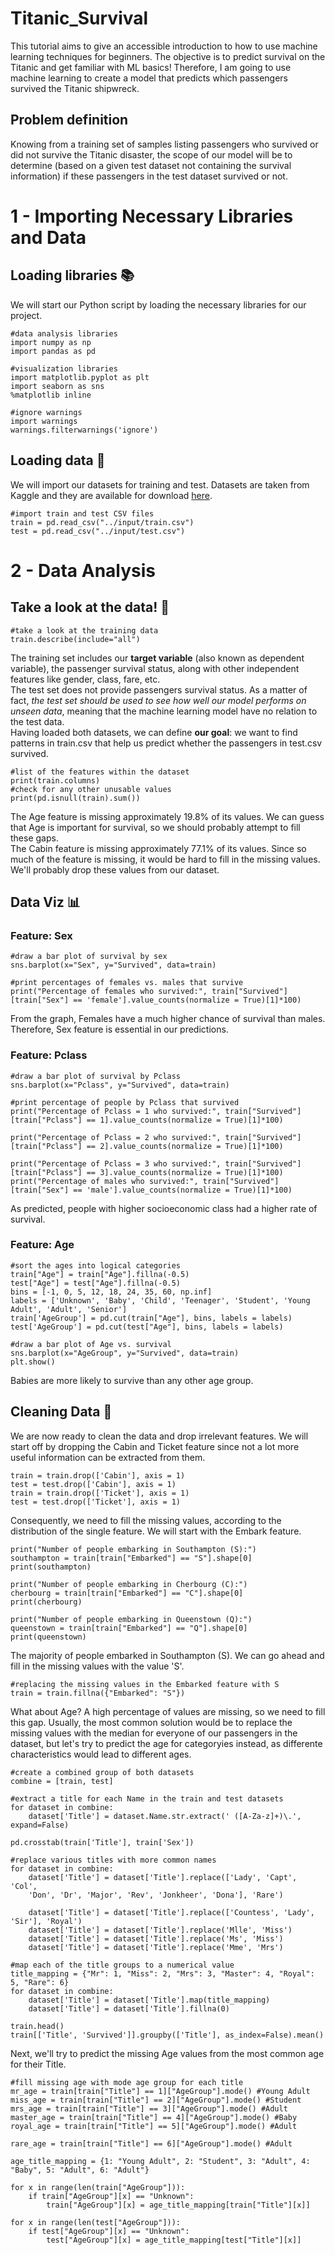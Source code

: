 # Titanic_Survival
This tutorial aims to give an accessible introduction to how to use machine learning techniques for beginners.
The objective is to predict survival on the Titanic and get familiar with ML basics! Therefore, I am going to use machine learning to create a model that predicts which passengers survived the Titanic shipwreck.

## Problem definition
Knowing from a training set of samples listing passengers who survived or did not survive the Titanic disaster, the scope of our model will be to determine (based on a given test dataset not containing the survival information) if these passengers in the test dataset survived or not.

# 1 - Importing Necessary Libraries and Data
## Loading libraries :books:
We will start our Python script by loading the necessary libraries for our project.
```
#data analysis libraries 
import numpy as np
import pandas as pd

#visualization libraries
import matplotlib.pyplot as plt
import seaborn as sns
%matplotlib inline

#ignore warnings
import warnings
warnings.filterwarnings('ignore')
```
## Loading data :floppy_disk:	
We will import our datasets for training and test. Datasets are taken from Kaggle and they are available for download [here](https://www.kaggle.com/c/titanic/data).
```
#import train and test CSV files
train = pd.read_csv("../input/train.csv")
test = pd.read_csv("../input/test.csv")
```
# 2 - Data Analysis 
## Take a look at the data! :mag_right:
```
#take a look at the training data
train.describe(include="all")
```
The training set includes our **target variable** (also known as dependent variable), the passenger survival status, along with other independent features like gender, class, fare, etc.  
The test set does not provide passengers survival status. As a matter of fact, *the test set should be used to see how well our model performs on unseen data*, meaning that the  machine learning model have no relation to the test data.  
Having loaded both datasets, we can define **our goal**: we want to find patterns in train.csv that help us predict whether the passengers in test.csv survived.
```
#list of the features within the dataset
print(train.columns)
#check for any other unusable values
print(pd.isnull(train).sum())
```
The Age feature is missing approximately 19.8% of its values. We can guess that Age is important for survival, so we should probably attempt to fill these gaps.  
The Cabin feature is missing approximately 77.1% of its values. Since so much of the feature is missing, it would be hard to fill in the missing values. We'll probably drop these values from our dataset.

## Data Viz :bar_chart:
### Feature: Sex
```
#draw a bar plot of survival by sex
sns.barplot(x="Sex", y="Survived", data=train)

#print percentages of females vs. males that survive
print("Percentage of females who survived:", train["Survived"][train["Sex"] == 'female'].value_counts(normalize = True)[1]*100)
```
From the graph, Females have a much higher chance of survival than males. Therefore, Sex feature is essential in our predictions.
### Feature: Pclass
```
#draw a bar plot of survival by Pclass
sns.barplot(x="Pclass", y="Survived", data=train)

#print percentage of people by Pclass that survived
print("Percentage of Pclass = 1 who survived:", train["Survived"][train["Pclass"] == 1].value_counts(normalize = True)[1]*100)

print("Percentage of Pclass = 2 who survived:", train["Survived"][train["Pclass"] == 2].value_counts(normalize = True)[1]*100)

print("Percentage of Pclass = 3 who survived:", train["Survived"][train["Pclass"] == 3].value_counts(normalize = True)[1]*100)
print("Percentage of males who survived:", train["Survived"][train["Sex"] == 'male'].value_counts(normalize = True)[1]*100)
```
As predicted, people with higher socioeconomic class had a higher rate of survival.
### Feature: Age
```
#sort the ages into logical categories
train["Age"] = train["Age"].fillna(-0.5)
test["Age"] = test["Age"].fillna(-0.5)
bins = [-1, 0, 5, 12, 18, 24, 35, 60, np.inf]
labels = ['Unknown', 'Baby', 'Child', 'Teenager', 'Student', 'Young Adult', 'Adult', 'Senior']
train['AgeGroup'] = pd.cut(train["Age"], bins, labels = labels)
test['AgeGroup'] = pd.cut(test["Age"], bins, labels = labels)

#draw a bar plot of Age vs. survival
sns.barplot(x="AgeGroup", y="Survived", data=train)
plt.show()
```
Babies are more likely to survive than any other age group.

## Cleaning Data :broom:
We are now ready to clean the data and drop irrelevant features.
We will start off by dropping the Cabin and Ticket feature since not a lot more useful information can be extracted from them.
```
train = train.drop(['Cabin'], axis = 1)
test = test.drop(['Cabin'], axis = 1)
train = train.drop(['Ticket'], axis = 1)
test = test.drop(['Ticket'], axis = 1)
```
Consequently, we need to fill the missing values, according to the distribution of the single feature.
We will start with the Embark feature.
```
print("Number of people embarking in Southampton (S):")
southampton = train[train["Embarked"] == "S"].shape[0]
print(southampton)

print("Number of people embarking in Cherbourg (C):")
cherbourg = train[train["Embarked"] == "C"].shape[0]
print(cherbourg)

print("Number of people embarking in Queenstown (Q):")
queenstown = train[train["Embarked"] == "Q"].shape[0]
print(queenstown)
```
The majority of people embarked in Southampton (S). We can go ahead and fill in the missing values with the value 'S'.
```
#replacing the missing values in the Embarked feature with S
train = train.fillna({"Embarked": "S"})
```
What about Age? A high percentage of values are missing, so we need to fill this gap. Usually, the most common solution would be to replace the missing values with the median for everyone of our passengers in the dataset, but let's try to predict the age for categoryies instead, as differente characteristics would lead to different ages.
```
#create a combined group of both datasets
combine = [train, test]

#extract a title for each Name in the train and test datasets
for dataset in combine:
    dataset['Title'] = dataset.Name.str.extract(' ([A-Za-z]+)\.', expand=False)

pd.crosstab(train['Title'], train['Sex'])

#replace various titles with more common names
for dataset in combine:
    dataset['Title'] = dataset['Title'].replace(['Lady', 'Capt', 'Col',
    'Don', 'Dr', 'Major', 'Rev', 'Jonkheer', 'Dona'], 'Rare')
    
    dataset['Title'] = dataset['Title'].replace(['Countess', 'Lady', 'Sir'], 'Royal')
    dataset['Title'] = dataset['Title'].replace('Mlle', 'Miss')
    dataset['Title'] = dataset['Title'].replace('Ms', 'Miss')
    dataset['Title'] = dataset['Title'].replace('Mme', 'Mrs')

#map each of the title groups to a numerical value
title_mapping = {"Mr": 1, "Miss": 2, "Mrs": 3, "Master": 4, "Royal": 5, "Rare": 6}
for dataset in combine:
    dataset['Title'] = dataset['Title'].map(title_mapping)
    dataset['Title'] = dataset['Title'].fillna(0)

train.head()
train[['Title', 'Survived']].groupby(['Title'], as_index=False).mean()
```
Next, we'll try to predict the missing Age values from the most common age for their Title.
```
#fill missing age with mode age group for each title
mr_age = train[train["Title"] == 1]["AgeGroup"].mode() #Young Adult
miss_age = train[train["Title"] == 2]["AgeGroup"].mode() #Student
mrs_age = train[train["Title"] == 3]["AgeGroup"].mode() #Adult
master_age = train[train["Title"] == 4]["AgeGroup"].mode() #Baby
royal_age = train[train["Title"] == 5]["AgeGroup"].mode() #Adult

rare_age = train[train["Title"] == 6]["AgeGroup"].mode() #Adult

age_title_mapping = {1: "Young Adult", 2: "Student", 3: "Adult", 4: "Baby", 5: "Adult", 6: "Adult"}

for x in range(len(train["AgeGroup"])):
    if train["AgeGroup"][x] == "Unknown":
        train["AgeGroup"][x] = age_title_mapping[train["Title"][x]]
        
for x in range(len(test["AgeGroup"])):
    if test["AgeGroup"][x] == "Unknown":
        test["AgeGroup"][x] = age_title_mapping[test["Title"][x]]
```
